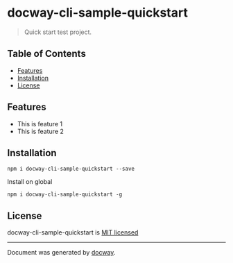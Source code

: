 
# docway-cli-sample-quickstart
> Quick start test project.

## Table of Contents

- [Features](#features)
- [Installation](#installation)
- [License](#license)

## Features
- This is feature 1
- This is feature 2


## Installation

```
npm i docway-cli-sample-quickstart --save
```

Install on global
```
npm i docway-cli-sample-quickstart -g
```









## License

docway-cli-sample-quickstart is [MIT licensed](./LICENSE)

___
Document was generated by [docway](https://github.com/LoveKino/docway).

